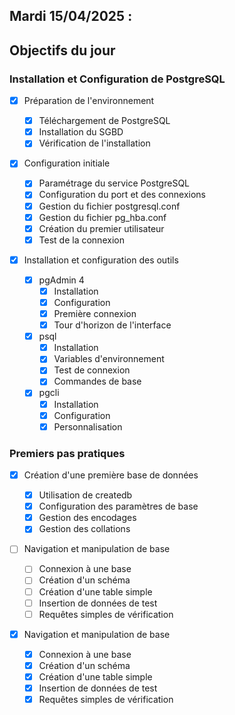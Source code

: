 ## Mardi 15/04/2025 :

## Objectifs du jour

### Installation et Configuration de PostgreSQL

- [x] Préparation de l'environnement

  - [x] Téléchargement de PostgreSQL
  - [x] Installation du SGBD
  - [x] Vérification de l'installation

- [x] Configuration initiale

  - [x] Paramétrage du service PostgreSQL
  - [x] Configuration du port et des connexions
  - [x] Gestion du fichier postgresql.conf
  - [x] Gestion du fichier pg_hba.conf
  - [x] Création du premier utilisateur
  - [x] Test de la connexion

- [x] Installation et configuration des outils
  - [x] pgAdmin 4
    - [x] Installation
    - [x] Configuration
    - [x] Première connexion
    - [x] Tour d'horizon de l'interface
  - [x] psql
    - [x] Installation
    - [x] Variables d'environnement
    - [x] Test de connexion
    - [x] Commandes de base
  - [x] pgcli
    - [x] Installation
    - [x] Configuration
    - [x] Personnalisation

### Premiers pas pratiques

- [x] Création d'une première base de données

  - [x] Utilisation de createdb
  - [x] Configuration des paramètres de base
  - [x] Gestion des encodages
  - [x] Gestion des collations

- [ ] Navigation et manipulation de base

  - [ ] Connexion à une base
  - [ ] Création d'un schéma
  - [ ] Création d'une table simple
  - [ ] Insertion de données de test
  - [ ] Requêtes simples de vérification

- [x] Navigation et manipulation de base
  - [x] Connexion à une base
  - [x] Création d'un schéma
  - [x] Création d'une table simple
  - [x] Insertion de données de test
  - [x] Requêtes simples de vérification
